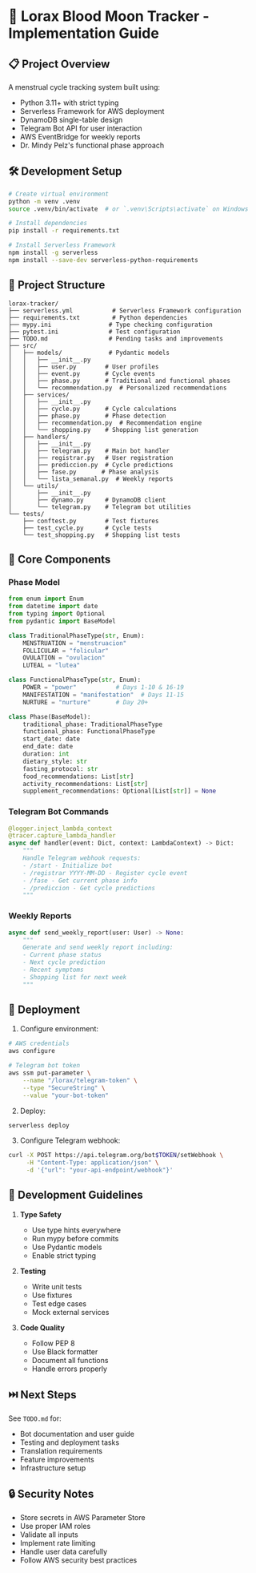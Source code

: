 # 🐍 Lorax Blood Moon Tracker - Implementation Guide

## 📋 Project Overview

A menstrual cycle tracking system built using:
- Python 3.11+ with strict typing
- Serverless Framework for AWS deployment
- DynamoDB single-table design
- Telegram Bot API for user interaction
- AWS EventBridge for weekly reports
- Dr. Mindy Pelz's functional phase approach

## 🛠️ Development Setup

```bash
# Create virtual environment
python -m venv .venv
source .venv/bin/activate  # or `.venv\Scripts\activate` on Windows

# Install dependencies
pip install -r requirements.txt

# Install Serverless Framework
npm install -g serverless
npm install --save-dev serverless-python-requirements
```

## 📁 Project Structure

```
lorax-tracker/
├── serverless.yml           # Serverless Framework configuration
├── requirements.txt         # Python dependencies
├── mypy.ini                # Type checking configuration
├── pytest.ini              # Test configuration
├── TODO.md                 # Pending tasks and improvements
├── src/
│   ├── models/             # Pydantic models
│   │   ├── __init__.py
│   │   ├── user.py        # User profiles
│   │   ├── event.py       # Cycle events
│   │   ├── phase.py       # Traditional and functional phases
│   │   └── recommendation.py  # Personalized recommendations
│   ├── services/          
│   │   ├── __init__.py
│   │   ├── cycle.py       # Cycle calculations
│   │   ├── phase.py       # Phase detection
│   │   ├── recommendation.py  # Recommendation engine
│   │   └── shopping.py    # Shopping list generation
│   ├── handlers/          
│   │   ├── __init__.py
│   │   ├── telegram.py    # Main bot handler
│   │   ├── registrar.py   # User registration
│   │   ├── prediccion.py  # Cycle predictions
│   │   ├── fase.py       # Phase analysis
│   │   └── lista_semanal.py  # Weekly reports
│   └── utils/             
│       ├── __init__.py
│       ├── dynamo.py      # DynamoDB client
│       └── telegram.py    # Telegram bot utilities
└── tests/                 
    ├── conftest.py        # Test fixtures
    ├── test_cycle.py      # Cycle tests
    └── test_shopping.py   # Shopping list tests
```

## 🔄 Core Components

### Phase Model
```python
from enum import Enum
from datetime import date
from typing import Optional
from pydantic import BaseModel

class TraditionalPhaseType(str, Enum):
    MENSTRUATION = "menstruacion"
    FOLLICULAR = "folicular"
    OVULATION = "ovulacion"
    LUTEAL = "lutea"

class FunctionalPhaseType(str, Enum):
    POWER = "power"           # Days 1-10 & 16-19
    MANIFESTATION = "manifestation"  # Days 11-15
    NURTURE = "nurture"       # Day 20+

class Phase(BaseModel):
    traditional_phase: TraditionalPhaseType
    functional_phase: FunctionalPhaseType
    start_date: date
    end_date: date
    duration: int
    dietary_style: str
    fasting_protocol: str
    food_recommendations: List[str]
    activity_recommendations: List[str]
    supplement_recommendations: Optional[List[str]] = None
```

### Telegram Bot Commands
```python
@logger.inject_lambda_context
@tracer.capture_lambda_handler
async def handler(event: Dict, context: LambdaContext) -> Dict:
    """
    Handle Telegram webhook requests:
    - /start - Initialize bot
    - /registrar YYYY-MM-DD - Register cycle event
    - /fase - Get current phase info
    - /prediccion - Get cycle predictions
    """
```

### Weekly Reports
```python
async def send_weekly_report(user: User) -> None:
    """
    Generate and send weekly report including:
    - Current phase status
    - Next cycle prediction
    - Recent symptoms
    - Shopping list for next week
    """
```

## 🚀 Deployment

1. Configure environment:
```bash
# AWS credentials
aws configure

# Telegram bot token
aws ssm put-parameter \
    --name "/lorax/telegram-token" \
    --type "SecureString" \
    --value "your-bot-token"
```

2. Deploy:
```bash
serverless deploy
```

3. Configure Telegram webhook:
```bash
curl -X POST https://api.telegram.org/bot$TOKEN/setWebhook \
     -H "Content-Type: application/json" \
     -d '{"url": "your-api-endpoint/webhook"}'
```

## 📝 Development Guidelines

1. **Type Safety**
   - Use type hints everywhere
   - Run mypy before commits
   - Use Pydantic models
   - Enable strict typing

2. **Testing**
   - Write unit tests
   - Use fixtures
   - Test edge cases
   - Mock external services

3. **Code Quality**
   - Follow PEP 8
   - Use Black formatter
   - Document all functions
   - Handle errors properly

## ⏭️ Next Steps

See `TODO.md` for:
- Bot documentation and user guide
- Testing and deployment tasks
- Translation requirements
- Feature improvements
- Infrastructure setup

## 🔒 Security Notes

- Store secrets in AWS Parameter Store
- Use proper IAM roles
- Validate all inputs
- Implement rate limiting
- Handle user data carefully
- Follow AWS security best practices
